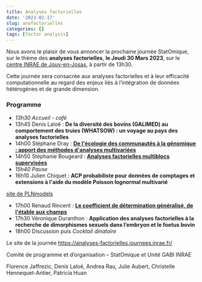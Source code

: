 ```yaml
---
title: Analyses factorielles
date: '2023-02-17'
slug: anafactorielles
categories: []
tags: [factor analysis]
---
```


Nous avons le plaisir de vous annoncer la prochaine journée StatOmique, sur le thème des **analyses factorielles**, **le Jeudi 30 Mars 2023**, sur le [centre INRAE de Jouy-en-Josas](https://www.inrae.fr/centres/ile-france-jouy-josas-antony), à partir de 13h30.

Cette journée sera consacrée aux analyses factorielles et à leur efficacité computationnelle au regard des enjeux liés à l’intégration de données hétérogènes et de grande dimension.

### Programme

- _13h30_ _Accueil - café_
- 13h45 Denis Laloë : **De la diversité des bovins (GALIMED) au comportement des truies (WHATSOW) : un voyage au pays des analyses factorielles**
- 14h00 Stéphane Dray : [**De l'écologie des communautés à la génomique : apport des méthodes d'analyses multivariées**](../../../../media/2023mars/02-pres-SDray.pdf)
- 14h50 Stéphanie Bougeard   : [**Analyses factorielles multiblocs supervisées**](../../../../media/2023mars/03-Bougeard-Inrae23.pdf) 
- _15h40_ _Pause_ 
- 16h10 Julien Chiquet : **ACP probabiliste pour données de comptages et extensions à l'aide du modèle Poisson lognormal multivarié** 

[site de PLNmodels](https://pln-team.github.io/PLNmodels/)
- 17h00 Renaud Rincent : [**Le coefficient de détermination généralisé, de l'étable aux champs**](../../../../media/2023mars/05-RRincentCDgeneralise.pptx) 
- 17h30 Véronique Duranthon : **Application des analyses factorielles à la recherche de dimorphismes sexuels dans l’embryon et le foetus bovin** 
- 18h00 Discussion puis _Cocktail dinatoire_ 

Le site de la journée https://analyses-factorielles.journees.inrae.fr/

Comité de programme et d’organisation – StatOmique et Unité GABI INRAE

Florence Jaffrezic, Denis Laloë, Andrea Rau, Julie Aubert, Christelle Hennequet-Antier, Patricia Huan
